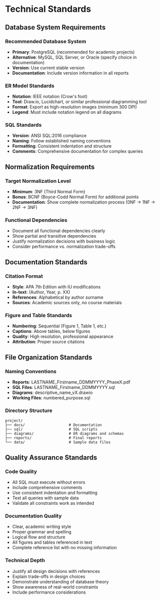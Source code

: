 # Technical Standards

## Database System Requirements

### Recommended Database System
- **Primary**: PostgreSQL (recommended for academic projects)
- **Alternative**: MySQL, SQL Server, or Oracle (specify choice in documentation)
- **Version**: Use current stable version
- **Documentation**: Include version information in all reports

### ER Model Standards
- **Notation**: IEEE notation (Crow's foot)
- **Tool**: Draw.io, Lucidchart, or similar professional diagramming tool
- **Format**: Export as high-resolution images (minimum 300 DPI)
- **Legend**: Must include notation legend on all diagrams

### SQL Standards
- **Version**: ANSI SQL:2016 compliance
- **Naming**: Follow established naming conventions
- **Formatting**: Consistent indentation and structure
- **Comments**: Comprehensive documentation for complex queries

## Normalization Requirements

### Target Normalization Level
- **Minimum**: 3NF (Third Normal Form)
- **Bonus**: BCNF (Boyce-Codd Normal Form) for additional points
- **Documentation**: Show complete normalization process (0NF → 1NF → 2NF → 3NF)

### Functional Dependencies
- Document all functional dependencies clearly
- Show partial and transitive dependencies
- Justify normalization decisions with business logic
- Consider performance vs. normalization trade-offs

## Documentation Standards

### Citation Format
- **Style**: APA 7th Edition with IU modifications
- **In-text**: (Author, Year, p. XX)
- **References**: Alphabetical by author surname
- **Sources**: Academic sources only, no course materials

### Figure and Table Standards
- **Numbering**: Sequential (Figure 1, Table 1, etc.)
- **Captions**: Above tables, below figures
- **Quality**: High resolution, professional appearance
- **Attribution**: Proper source citations

## File Organization Standards

### Naming Conventions
- **Reports**: LASTNAME_Firstname_DDMMYYYY_PhaseX.pdf
- **SQL Files**: LASTNAME_Firstname_DDMMYYYY.sql
- **Diagrams**: descriptive_name_vX.drawio
- **Working Files**: numbered_purpose.sql

### Directory Structure
```
project/
├── docs/                    # Documentation
├── sql/                     # SQL scripts
├── diagrams/                # ER diagrams and schemas
├── reports/                 # Final reports
└── data/                    # Sample data files
```

## Quality Assurance Standards

### Code Quality
- All SQL must execute without errors
- Include comprehensive comments
- Use consistent indentation and formatting
- Test all queries with sample data
- Validate all constraints work as intended

### Documentation Quality
- Clear, academic writing style
- Proper grammar and spelling
- Logical flow and structure
- All figures and tables referenced in text
- Complete reference list with no missing information

### Technical Depth
- Justify all design decisions with references
- Explain trade-offs in design choices
- Demonstrate understanding of database theory
- Show awareness of real-world constraints
- Include performance considerations
